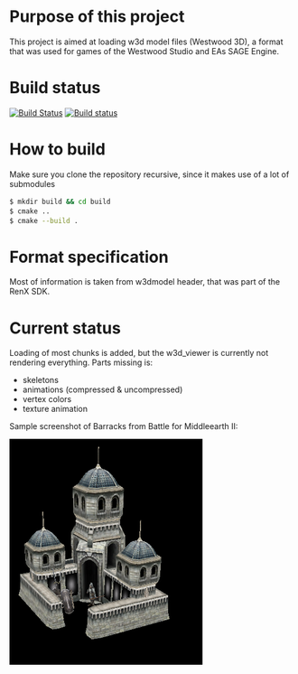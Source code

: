 # Purpose of this project
This project is aimed at loading w3d model files (Westwood 3D), a format that was used for games of the Westwood Studio and 
EAs SAGE Engine.

# Build status
[![Build Status](https://travis-ci.org/feliwir/libw3d.svg?branch=master)](https://travis-ci.org/feliwir/libw3d)
[![Build status](https://ci.appveyor.com/api/projects/status/h8a7c8wpgtxpryvw?svg=true)](https://ci.appveyor.com/project/feliwir/libw3d)

# How to build
Make sure you clone the repository recursive, since it makes use of a lot of submodules

```sh
$ mkdir build && cd build
$ cmake ..
$ cmake --build .
```

# Format specification
Most of information is taken from w3dmodel header, that was part of the RenX SDK.

# Current status
Loading of most chunks is added, but the w3d_viewer is currently not rendering everything.
Parts missing is:
- skeletons
- animations (compressed & uncompressed)
- vertex colors
- texture animation

Sample screenshot of Barracks from Battle for Middleearth II:

![Image of Gondor Barracks](img/barracks.png)